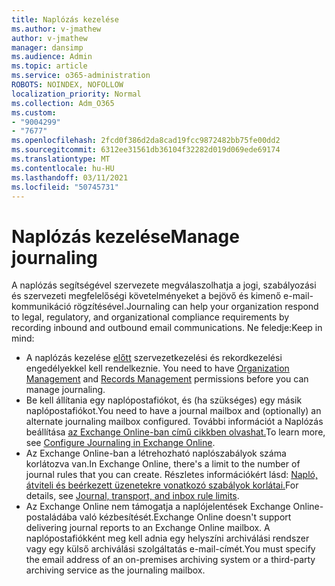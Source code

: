 ```yaml
---
title: Naplózás kezelése
ms.author: v-jmathew
author: v-jmathew
manager: dansimp
ms.audience: Admin
ms.topic: article
ms.service: o365-administration
ROBOTS: NOINDEX, NOFOLLOW
localization_priority: Normal
ms.collection: Adm_O365
ms.custom:
- "9004299"
- "7677"
ms.openlocfilehash: 2fcd0f386d2da8cad19fcc9872482bb75fe00dd2
ms.sourcegitcommit: 6312ee31561db36104f32282d019d069ede69174
ms.translationtype: MT
ms.contentlocale: hu-HU
ms.lasthandoff: 03/11/2021
ms.locfileid: "50745731"
---
```

# <a name="manage-journaling"></a><span data-ttu-id="7b284-102">Naplózás kezelése</span><span class="sxs-lookup"><span data-stu-id="7b284-102">Manage journaling</span></span>

<span data-ttu-id="7b284-103">A naplózás segítségével szervezete megválaszolhatja a jogi, szabályozási és szervezeti megfelelőségi követelményeket a bejövő és kimenő e-mail-kommunikáció rögzítésével.</span><span class="sxs-lookup"><span data-stu-id="7b284-103">Journaling can help your organization respond to legal, regulatory, and organizational compliance requirements by recording inbound and outbound email communications.</span></span> <span data-ttu-id="7b284-104">Ne feledje:</span><span class="sxs-lookup"><span data-stu-id="7b284-104">Keep in mind:</span></span>

* <span data-ttu-id="7b284-105">A naplózás kezelése [előtt](https://go.microsoft.com/fwlink/?linkid=2115259) szervezetkezelési és rekordkezelési engedélyekkel kell rendelkeznie. [](https://go.microsoft.com/fwlink/?linkid=2115469)</span><span class="sxs-lookup"><span data-stu-id="7b284-105">You need to have [Organization Management](https://go.microsoft.com/fwlink/?linkid=2115259) and [Records Management](https://go.microsoft.com/fwlink/?linkid=2115469) permissions before you can manage journaling.</span></span>
* <span data-ttu-id="7b284-106">Be kell állítania egy naplópostafiókot, és (ha szükséges) egy másik naplópostafiókot.</span><span class="sxs-lookup"><span data-stu-id="7b284-106">You need to have a journal mailbox and (optionally) an alternate journaling mailbox configured.</span></span> <span data-ttu-id="7b284-107">További információt a Naplózás beállítása [az Exchange Online-ban című cikkben olvashat.](https://go.microsoft.com/fwlink/?linkid=2115260)</span><span class="sxs-lookup"><span data-stu-id="7b284-107">To learn more, see [Configure Journaling in Exchange Online](https://go.microsoft.com/fwlink/?linkid=2115260).</span></span>
* <span data-ttu-id="7b284-108">Az Exchange Online-ban a létrehozható naplószabályok száma korlátozva van.</span><span class="sxs-lookup"><span data-stu-id="7b284-108">In Exchange Online, there's a limit to the number of journal rules that you can create.</span></span> <span data-ttu-id="7b284-109">Részletes információkért lásd: [Napló, átviteli és beérkezett üzenetekre vonatkozó szabályok korlátai.](https://go.microsoft.com/fwlink/?linkid=2115261)</span><span class="sxs-lookup"><span data-stu-id="7b284-109">For details, see [Journal, transport, and inbox rule limits](https://go.microsoft.com/fwlink/?linkid=2115261).</span></span>
* <span data-ttu-id="7b284-110">Az Exchange Online nem támogatja a naplójelentések Exchange Online-postaládába való kézbesítését.</span><span class="sxs-lookup"><span data-stu-id="7b284-110">Exchange Online doesn't support delivering journal reports to an Exchange Online mailbox.</span></span> <span data-ttu-id="7b284-111">A naplópostafiókként meg kell adnia egy helyszíni archiválási rendszer vagy egy külső archiválási szolgáltatás e-mail-címét.</span><span class="sxs-lookup"><span data-stu-id="7b284-111">You must specify the email address of an on-premises archiving system or a third-party archiving service as the journaling mailbox.</span></span>
